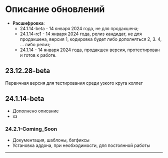 # Описание обновлений

- **Расшифровка**:
  - 24.1.14-beta - 14 января 2024 года, не для продакшена;
  - 24.1.14-rc1 - 14 января 2024 года, релиз кандидат, не для продакшена, версия 1, кодировка будет либо дополняться 2, 3. 4, ... либо релиз;
  - 24.1.14 - 14 января 2024 года, продакшен версия, протестирован и готов к работе.

## 23.12.28-beta

Первичная версия для тестирования среди узкого круга коллег

## 24.1.14-beta

- Дополнено описание
- хз

### 24.2.1-Coming_Soon

- Документация, шаблоны, багфиксы
- Установка аддона, при необходимости, для постоянной работы

---
